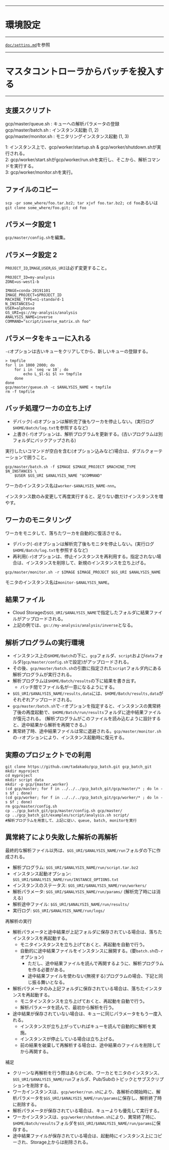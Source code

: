 ----
# 環境設定
----

[`doc/settins.md`](settings.md)を参照

----
# マスタコントローラからバッチを投入する
----

## 支援スクリプト

gcp/master/queue.sh : キューへの解析パラメータの登録  
gcp/master/batch.sh : インスタンス起動 (1, 2)  
gcp/master/monitor.sh : モニタリングインスタンス起動 (1, 3)  

1: インスタンス上で、gcp/worker/startup.sh & gcp/worker/shutdown.shが実行される。  
2: gcp/worker/start.shがgcp/worker/run.shを実行し、そこから、解析コマンドを実行する。  
3: gcp/worker/monitor.shを実行。

## ファイルのコピー

`scp -pr some_where/foo.tar.bz2; tar xjvf foo.tar.bz2; cd foo`あるいは`git clone some_where/foo.git; cd foo`

## パラメータ設定 1

`gcp/master/config.sh`を編集。

## パラメータ設定 2

`PROJECT_ID`,`IMAGE`,`USER`,`GS_URI`は必ず変更すること。

```
PROJECT_ID=my-analysis
ZONE=us-west1-b

IMAGE=conda-20191101
IMAGE_PROJECT=$PROJECT_ID
MACHINE_TYPE=n1-standard-1
N_INSTANCES=2
USER=alphonse
GS_URI=gs://my-analysis/analysis
ANALYSIS_NAME=inverse
COMMAND="script/inverse_matrix.sh foo"
```

## パラメータをキューに入れる

`-c`オプションは古いキューをクリアしてから、新しいキューの登録する。

```
> tmpfile
for l in 1000 2000; do
    for i in `seq -w 10`; do
        echo L_$l-$i $l >> tmpfile
    done
done
gcp/master/queue.sh -c $ANALYSIS_NAME < tmpfile
rm -f tmpfile
```

## バッチ処理ワーカの立ち上げ

- デバック(`-d`)オプションは解析完了後もワーカを停止しない。(実行ログ`$HOME/Batch/log.txt`を参照するなど)
- 上書き(`-f`)オプションは、解析プログラムを更新する。(古いプログラムは別フォルダにバックアップされる)

実行したいコマンドが空白を含む(オプション込みなど)場合は、ダブルクォーテーションで囲うこと。

```
gcp/master/batch.sh -f $IMAGE $IMAGE_PROJECT $MACHINE_TYPE $N_INSTANCES \
    $USER $GS_URI $ANALYSIS_NAME "$COMMAND"
```

ワーカのインスタンス名は`worker-$ANALYSIS_NAME-nnn`。

インスタンス数のみ変更して再度実行すると、足りない数だけインスタンスを増やす。

## ワーカのモニタリング

ワーカをモニタして、落ちたワーカを自動的に復活させる。

- デバック(`-d`)オプションは解析完了後もモニタを停止しない。(実行ログ`$HOME/Batch/log.txt`を参照するなど)
- 再利用(`-r`)オプションは、停止インスタンスを再利用する。指定されない場合は、インスタンスを削除して、新規のインスタンスを立ち上げる。

```
gcp/master/monitor.sh -r $IMAGE $IMAGE_PROJECT $GS_URI $ANALYSIS_NAME
```

モニタのインスタンス名は`monitor-$ANALYSIS_NAME`。

## 結果ファイル

- Cloud Storageの`$GS_URI/$ANALYSIS_NAME`で指定したフォルダに結果ファイルがアップロードされる。
- 上記の例では、`gs://my-analysis/analysis/inverse`となる。

## 解析プログラムの実行環境

- インスタンス上の`$HOME/Batch`の下に、`gcp`フォルダ、`script`および`data`フォルダ(`gcp/master/config.sh`で設定)がアップロードされる。 
- その後、`gcp/master/batch.sh`の引数に指定された`script`フォルダ内にある解析プログラムが実行される。
- 解析プログラムは`$HOME/Batch/results`の下に結果を書き出す。
  - バッチ間でファイル名が一意になるようにする。
- `$GS_URI/$ANALYSIS_NAME/results,data`には、`$HOME/Batch/results,data`がそれぞれアップロードされる。
- `gcp/master/batch.sh`で`-r`オプションを指定すると、インスタンスの異常終了後の再度起動で、`$HOME/Batch/run/results`フォルダに途中結果ファイルが復元される。
  (解析プログラムがこのファイルを読み込むように設計すると、途中結果から解析を再開できる。)
- 異常終了時、途中結果ファイルは常に退避される。`gcp/master/monitor.sh`の`-r`オプションにより、インスタンス起動時に復元する。

## 実際のプロジェクトでの利用

```
git clone https://github.com/tadakado/gcp_batch.git gcp_batch_git
mkdir myproject
cd myproject
mkdir script data
mkdir -p gcp/{master,worker}
(cd gcp/master; for f in ../../../gcp_batch_git/gcp/master/* ; do ln -s $f ; done)
(cd gcp/worker; for f in ../../../gcp_batch_git/gcp/worker/* ; do ln -s $f ; done)
rm gcp/master/config.sh
cp ../gcp_batch_git/gcp/master/config.sh gcp/master/
cp ../gcp_batch_git/examples/script/analysis.sh script/
#解析プログラムを用意して、上記に従い、queue, batch, monitorを実行
```

## 異常終了により失敗した解析の再解析

最終的な解析ファイル以外は、`$GS_URI/$ANALYSIS_NAME/run`フォルダの下に作成される。 
- 解析プログラム: `$GS_URI/$ANALYSIS_NAME/run/script.tar.bz2`
- インスタンス起動オプション: `$GS_URI/$ANALYSIS_NAME/run/INSTANCE_OPTIONS.txt`
- インスタンスのステータス: `$GS_URI/$ANALYSIS_NAME/run/workers/`
- 解析パラメータ: `$GS_URI/$ANALYSIS_NAME/run/params/` (解析完了時には消える)  
- 解析途中ファイル: `$GS_URI/$ANALYSIS_NAME/run/results/`
- 実行ログ: `$GS_URI/$ANALYSIS_NAME/run/logs/`

再解析の実行
- 解析パラメータと途中結果が上記フォルダに保存されている場合は、落ちたインスタンスを再起動する。
  - モニタインスタンスを立ち上げておくと、再起動を自動で行う。
  - 自動的に途中結果ファイルをインスタンスに展開する。(要`batch.sh`の`-r`オプション)
    - ただし、途中結果ファイルを読んで再開するように、解析プログラムを作る必要がある。
    - 途中結果ファイルを使わない(無視する)プログラムの場合、下記と同じ振る舞いとなる。
- 解析パラメータのみ上記フォルダに保存されている場合は、落ちたインスタンスを再起動する。
  - モニタインスタンスを立ち上げておくと、再起動を自動で行う。
  - 解析パラメータを読んで、最初から解析を行う。
- 途中結果が保存されていない場合は、キューに同じパラメータをもう一度入れる。
  - インスタンスが立ち上がっていればキューを読んで自動的に解析を実施。
  - インスタンスが停止している場合は立ち上げる。
  - 前の結果を破棄して再解析する場合は、途中結果のファイルを削除してから再開する。

補足
- クリーンな再解析を行う際はあらかじめ、ワーカとモニタのインスタンス、`$GS_URI/$ANALYSIS_NAME/run`フォルダ、Pub/Subのトピックとサブスクリプションを削除する。
- ワーカインスタンスは、`gcp/worker/run.sh`により、各解析の開始時に、解析パラメータを`$GS_URI/$ANALYSIS_NAME/run/params`に保存し、解析終了時に削除する。
- 解析パラメータが保存されている場合は、キューよりも優先して実行する。
- ワーカインスタンスは、`gcp/worker/shutdown.sh`により、異常終了時に、`$HOME/Batch/results`フォルダを`$GS_URI/$ANALYSIS_NAME/run/params`に保存する。
- 途中結果ファイルが保存されている場合は、起動時にインスタンス上にコピーされ、Storage上からは削除される。
